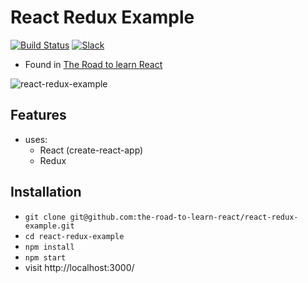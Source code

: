 # React Redux Example

[![Build Status](https://travis-ci.org/the-road-to-learn-react/react-redux-example.svg?branch=master)](https://travis-ci.org/the-road-to-learn-react/react-redux-example) [![Slack](https://slack-the-road-to-learn-react.wieruch.com/badge.svg)](https://slack-the-road-to-learn-react.wieruch.com/)

* Found in [The Road to learn React](https://roadtoreact.com/)

![react-redux-example](https://user-images.githubusercontent.com/2479967/31530740-ab7ab6f0-b00c-11e7-8c6f-77e8094cb0b0.gif)

## Features

* uses:
  * React (create-react-app)
  * Redux

## Installation

* `git clone git@github.com:the-road-to-learn-react/react-redux-example.git`
* `cd react-redux-example`
* `npm install`
* `npm start`
* visit http://localhost:3000/
